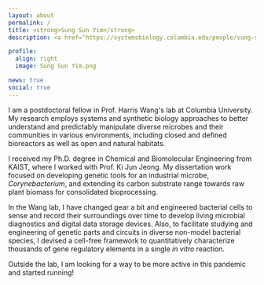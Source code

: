 ```yaml
---
layout: about
permalink: /
title: <strong>Sung Sun Yim</strong>
description: <a href="https://systemsbiology.columbia.edu/people/sung-sun-yim">Postdoctoral Fellow at Columbia University</a> | Systems & Synthetic Biology

profile:
  align: right
  image: Sung Sun Yim.png

news: true
social: true
---
```


I am a postdoctoral fellow in Prof. Harris Wang's lab at Columbia University. My research employs systems and synthetic biology approaches to better understand and predictably manipulate diverse microbes and their communities in various environments, including closed and defined bioreactors as well as open and natural habitats.

I received my Ph.D. degree in Chemical and Biomolecular Engineering from KAIST, where I worked with Prof. Ki Jun Jeong. My dissertation work focused on developing genetic tools for an industrial microbe, <i>Corynebacterium</i>, and extending its carbon substrate range towards raw plant biomass for consolidated bioprocessing.

In the Wang lab, I have changed gear a bit and engineered bacterial cells to sense and record their surroundings over time to develop living microbial diagnostics and digital data storage devices. Also, to facilitate studying and engineering of genetic parts and circuits in diverse non-model bacterial species, I devised a cell-free framework to quantitatively characterize thousands of gene regulatory elements in a single <i>in vitro</i> reaction.

Outside the lab, I am looking for a way to be more active in this pandemic and started running!